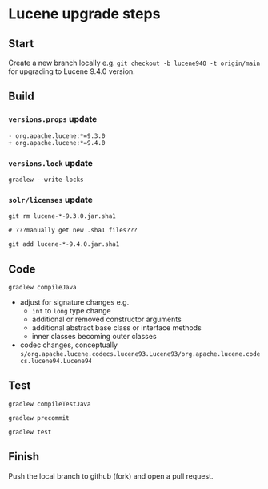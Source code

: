 <!--
    Licensed to the Apache Software Foundation (ASF) under one or more
    contributor license agreements.  See the NOTICE file distributed with
    this work for additional information regarding copyright ownership.
    The ASF licenses this file to You under the Apache License, Version 2.0
    the "License"); you may not use this file except in compliance with
    the License.  You may obtain a copy of the License at

        http://www.apache.org/licenses/LICENSE-2.0

    Unless required by applicable law or agreed to in writing, software
    distributed under the License is distributed on an "AS IS" BASIS,
    WITHOUT WARRANTIES OR CONDITIONS OF ANY KIND, either express or implied.
    See the License for the specific language governing permissions and
    limitations under the License.
 -->

# Lucene upgrade steps

## Start

Create a new branch locally e.g. `git checkout -b lucene940 -t origin/main` for upgrading to Lucene 9.4.0 version.

## Build

### `versions.props` update

```
- org.apache.lucene:*=9.3.0
+ org.apache.lucene:*=9.4.0
```

### `versions.lock` update

```
gradlew --write-locks
```

### `solr/licenses` update

```
git rm lucene-*-9.3.0.jar.sha1

# ???manually get new .sha1 files???

git add lucene-*-9.4.0.jar.sha1
```

## Code

```
gradlew compileJava
```

* adjust for signature changes e.g.
  * `int` to `long` type change
  * additional or removed constructor arguments
  * additional abstract base class or interface methods
  * inner classes becoming outer classes
* codec changes, conceptually `s/org.apache.lucene.codecs.lucene93.Lucene93/org.apache.lucene.codecs.lucene94.Lucene94`

## Test

```
gradlew compileTestJava
```

```
gradlew precommit
```

```
gradlew test
```

## Finish

Push the local branch to github (fork) and open a pull request.

